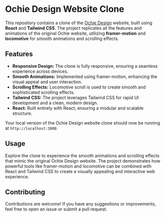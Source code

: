 # Ochie Design Website Clone

This repository contains a clone of the [Ochie Design](https://ochie.design) website, built using **React** and **Tailwind CSS**. The project replicates all the features and animations of the original Ochie website, utilizing **framer-motion** and **locomotive** for smooth animations and scrolling effects.

## Features

- **Responsive Design:** The clone is fully responsive, ensuring a seamless experience across devices.
- **Smooth Animations:** Implemented using framer-motion, enhancing the visual appeal and user interaction.
- **Scrolling Effects:** Locomotive scroll is used to create smooth and sophisticated scrolling effects.
- **Tailwind CSS:** The project leverages Tailwind CSS for rapid UI development and a clean, modern design.
- **React:** Built entirely with React, ensuring a modular and scalable structure.


Your local version of the Ochie Design website clone should now be running at `http://localhost:3000`.

## Usage

Explore the clone to experience the smooth animations and scrolling effects that mimic the original Ochie Design website. The project demonstrates how powerful tools like framer-motion and locomotive can be combined with React and Tailwind CSS to create a visually appealing and interactive web experience.

## Contributing

Contributions are welcome! If you have any suggestions or improvements, feel free to open an issue or submit a pull request.
